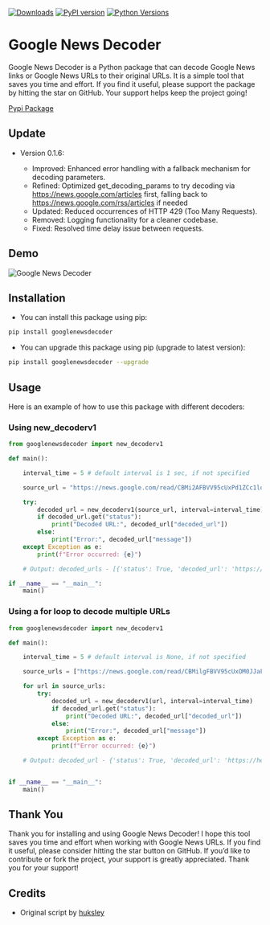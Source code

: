 [![Downloads](https://static.pepy.tech/badge/googlenewsdecoder)](https://pepy.tech/project/googlenewsdecoder)
[![PyPI version](https://badge.fury.io/py/googlenewsdecoder.svg)](https://badge.fury.io/py/googlenewsdecoder)
[![Python Versions](https://img.shields.io/badge/python-3.9-blue)](https://pypi.org/project/facebook-pages-scraper/)


# Google News Decoder

Google News Decoder is a Python package that can decode Google News links or Google News URLs to their original URLs. It is a simple tool that saves you time and effort. If you find it useful, please support the package by hitting the star on GitHub. Your support helps keep the project going!

[Pypi Package](https://pypi.org/project/googlenewsdecoder/)

## Update

- Version 0.1.6:

  - Improved: Enhanced error handling with a fallback mechanism for decoding parameters.
  - Refined: Optimized get_decoding_params to try decoding via https://news.google.com/articles first, falling back to https://news.google.com/rss/articles if needed
  - Updated: Reduced occurrences of HTTP 429 (Too Many Requests).
  - Removed: Logging functionality for a cleaner codebase.
  - Fixed: Resolved time delay issue between requests.

## Demo

![Google News Decoder](https://github.com/user-attachments/assets/3a3c3279-1c54-4e19-96cb-6f22f889aa2a)

## Installation

- You can install this package using pip:

```sh
pip install googlenewsdecoder
```

- You can upgrade this package using pip (upgrade to latest version):

```sh
pip install googlenewsdecoder --upgrade
```

## Usage

Here is an example of how to use this package with different decoders:

### Using new_decoderv1

```python
from googlenewsdecoder import new_decoderv1

def main():

    interval_time = 5 # default interval is 1 sec, if not specified

    source_url = "https://news.google.com/read/CBMi2AFBVV95cUxPd1ZCc1loODVVNHpnbFFTVHFkTG94eWh1NWhTeE9yT1RyNTRXMVV2S1VIUFM3ZlVkVjl6UHh3RkJ0bXdaTVRlcHBjMWFWTkhvZWVuM3pBMEtEdlllRDBveGdIUm9GUnJ4ajd1YWR5cWs3VFA5V2dsZnY1RDZhVDdORHRSSE9EalF2TndWdlh4bkJOWU5UMTdIV2RCc285Q2p3MFA4WnpodUNqN1RNREMwa3d5T2ZHS0JlX0MySGZLc01kWDNtUEkzemtkbWhTZXdQTmdfU1JJaXY?hl=en-US&gl=US&ceid=US%3Aen"

    try:
        decoded_url = new_decoderv1(source_url, interval=interval_time)
        if decoded_url.get("status"):
            print("Decoded URL:", decoded_url["decoded_url"])
        else:
            print("Error:", decoded_url["message"])
    except Exception as e:
        print(f"Error occurred: {e}")

    # Output: decoded_urls - [{'status': True, 'decoded_url': 'https://healthdatamanagement.com/articles/empowering-the-quintuple-aim-embracing-an-essential-architecture/'}]

if __name__ == "__main__":
    main()
```

### Using a for loop to decode multiple URLs

```python
from googlenewsdecoder import new_decoderv1

def main():

    interval_time = 5 # default interval is None, if not specified

    source_urls = ["https://news.google.com/read/CBMilgFBVV95cUxOM0JJaFRwV2dqRDk5dEFpWmF1cC1IVml5WmVtbHZBRXBjZHBfaUsyalRpa1I3a2lKM1ZnZUI4MHhPU2sydi1nX3JrYU0xWjhLaHNfU0N6cEhOYVE2TEptRnRoZGVTU3kzZGJNQzc2aDZqYjJOR0xleTdsemdRVnJGLTVYTEhzWGw4Z19lR3AwR0F1bXlyZ0HSAYwBQVVfeXFMTXlLRDRJUFN5WHg3ZTI0X1F4SjN6bmFIck1IaGxFVVZyOFQxdk1JT3JUbl91SEhsU0NpQzkzRFdHSEtjVGhJNzY4ZTl6eXhESUQ3XzdWVTBGOGgwSmlXaVRmU3BsQlhPVjV4VWxET3FQVzJNbm5CUDlUOHJUTExaME5YbjZCX1NqOU9Ta3U?hl=en-US&gl=US&ceid=US%3Aen","https://news.google.com/read/CBMiiAFBVV95cUxQOXZLdC1hSzFqQVVLWGJVZzlPaDYyNjdWTURScV9BbVp0SWhFNzZpSWZxSzdhc0tKbVlHMU13NmZVOFdidFFkajZPTm9SRnlZMWFRZ01CVHh0dXU0TjNVMUxZNk9Ibk5DV3hrYlRiZ20zYkIzSFhMQVVpcTFPc00xQjhhcGV1aXM00gF_QVVfeXFMTmtFQXMwMlY1el9WY0VRWEh5YkxXbHF0SjFLQVByNk1xS3hpdnBuUDVxOGZCQXl1QVFXaUVpbk5lUGgwRVVVT25tZlVUVWZqQzc4cm5MSVlfYmVlclFTOUFmTHF4eTlfemhTa2JKeG14bmNabENkSmZaeHB4WnZ5dw?hl=en-US&gl=US&ceid=US%3Aen"]

    for url in source_urls:
        try:
            decoded_url = new_decoderv1(url, interval=interval_time)
            if decoded_url.get("status"):
                print("Decoded URL:", decoded_url["decoded_url"])
            else:
                print("Error:", decoded_url["message"])
        except Exception as e:
            print(f"Error occurred: {e}")

    # Output: decoded_url - {'status': True, 'decoded_url': 'https://healthdatamanagement.com/articles/empowering-the-quintuple-aim-embracing-an-essential-architecture/'}


if __name__ == "__main__":
    main()
```

## Thank You

Thank you for installing and using Google News Decoder! I hope this tool saves you time and effort when working with Google News URLs. If you find it useful, please consider hitting the star button on GitHub. If you’d like to contribute or fork the project, your support is greatly appreciated. Thank you for your support!

## Credits

- Original script by [huksley](https://gist.github.com/huksley/)
